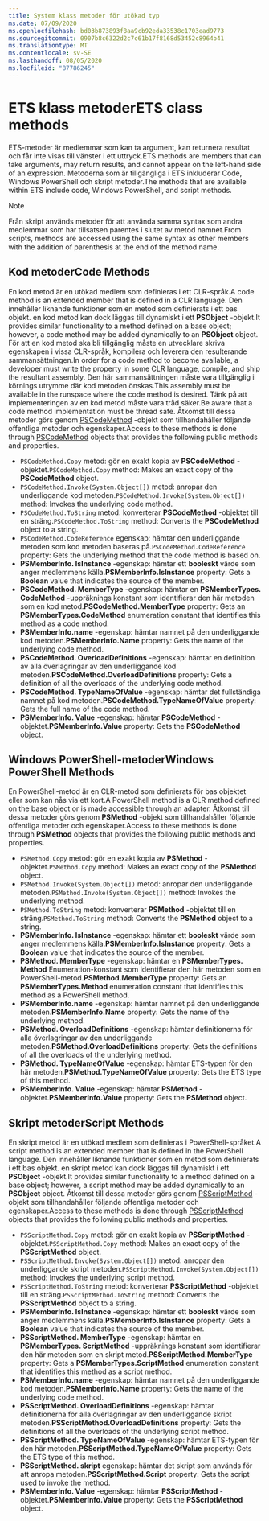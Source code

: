 ```yaml
---
title: System klass metoder för utökad typ
ms.date: 07/09/2020
ms.openlocfilehash: bd03b873893f8aa9cb92eda33538c1703ead9773
ms.sourcegitcommit: 0907b8c6322d2c7c61b17f8168d53452c8964b41
ms.translationtype: MT
ms.contentlocale: sv-SE
ms.lasthandoff: 08/05/2020
ms.locfileid: "87786245"
---
```

# <a name="ets-class-methods"></a><span data-ttu-id="563f9-102">ETS klass metoder</span><span class="sxs-lookup"><span data-stu-id="563f9-102">ETS class methods</span></span>

<span data-ttu-id="563f9-103">ETS-metoder är medlemmar som kan ta argument, kan returnera resultat och får inte visas till vänster i ett uttryck.</span><span class="sxs-lookup"><span data-stu-id="563f9-103">ETS methods are members that can take arguments, may return results, and cannot appear on the left-hand side of an expression.</span></span> <span data-ttu-id="563f9-104">Metoderna som är tillgängliga i ETS inkluderar Code, Windows PowerShell och skript metoder.</span><span class="sxs-lookup"><span data-stu-id="563f9-104">The methods that are available within ETS include code, Windows PowerShell, and script methods.</span></span>

> [!NOTE]
> <span data-ttu-id="563f9-105">Från skript används metoder för att använda samma syntax som andra medlemmar som har tillsatsen parentes i slutet av metod namnet.</span><span class="sxs-lookup"><span data-stu-id="563f9-105">From scripts, methods are accessed using the same syntax as other members with the addition of parenthesis at the end of the method name.</span></span>

## <a name="code-methods"></a><span data-ttu-id="563f9-106">Kod metoder</span><span class="sxs-lookup"><span data-stu-id="563f9-106">Code Methods</span></span>

<span data-ttu-id="563f9-107">En kod metod är en utökad medlem som definieras i ett CLR-språk.</span><span class="sxs-lookup"><span data-stu-id="563f9-107">A code method is an extended member that is defined in a CLR language.</span></span> <span data-ttu-id="563f9-108">Den innehåller liknande funktioner som en metod som definierats i ett bas objekt. en kod metod kan dock läggas till dynamiskt i ett **PSObject** -objekt.</span><span class="sxs-lookup"><span data-stu-id="563f9-108">It provides similar functionality to a method defined on a base object; however, a code method may be added dynamically to an **PSObject** object.</span></span> <span data-ttu-id="563f9-109">För att en kod metod ska bli tillgänglig måste en utvecklare skriva egenskapen i vissa CLR-språk, kompilera och leverera den resulterande sammansättningen.</span><span class="sxs-lookup"><span data-stu-id="563f9-109">In order for a code method to become available, a developer must write the property in some CLR language, compile, and ship the resultant assembly.</span></span> <span data-ttu-id="563f9-110">Den här sammansättningen måste vara tillgänglig i körnings utrymme där kod metoden önskas.</span><span class="sxs-lookup"><span data-stu-id="563f9-110">This assembly must be available in the runspace where the code method is desired.</span></span> <span data-ttu-id="563f9-111">Tänk på att implementeringen av en kod metod måste vara tråd säker.</span><span class="sxs-lookup"><span data-stu-id="563f9-111">Be aware that a code method implementation must be thread safe.</span></span> <span data-ttu-id="563f9-112">Åtkomst till dessa metoder görs genom [PSCodeMethod](/dotnet/api/system.management.automation.pscodemethod) -objekt som tillhandahåller följande offentliga metoder och egenskaper.</span><span class="sxs-lookup"><span data-stu-id="563f9-112">Access to these methods is done through [PSCodeMethod](/dotnet/api/system.management.automation.pscodemethod) objects that provides the following public methods and properties.</span></span>

- <span data-ttu-id="563f9-113">`PSCodeMethod.Copy` metod: gör en exakt kopia av **PSCodeMethod** -objektet.</span><span class="sxs-lookup"><span data-stu-id="563f9-113">`PSCodeMethod.Copy` method: Makes an exact copy of the **PSCodeMethod** object.</span></span>
- <span data-ttu-id="563f9-114">`PSCodeMethod.Invoke(System.Object[])` metod: anropar den underliggande kod metoden.</span><span class="sxs-lookup"><span data-stu-id="563f9-114">`PSCodeMethod.Invoke(System.Object[])` method: Invokes the underlying code method.</span></span>
- <span data-ttu-id="563f9-115">`PSCodeMethod.ToString` metod: konverterar **PSCodeMethod** -objektet till en sträng.</span><span class="sxs-lookup"><span data-stu-id="563f9-115">`PSCodeMethod.ToString` method: Converts the **PSCodeMethod** object to a string.</span></span>
- <span data-ttu-id="563f9-116">`PSCodeMethod.CodeReference` egenskap: hämtar den underliggande metoden som kod metoden baseras på.</span><span class="sxs-lookup"><span data-stu-id="563f9-116">`PSCodeMethod.CodeReference` property: Gets the underlying method that the code method is based on.</span></span>
- <span data-ttu-id="563f9-117">**PSMemberInfo. IsInstance** -egenskap: hämtar ett **booleskt** värde som anger medlemmens källa.</span><span class="sxs-lookup"><span data-stu-id="563f9-117">**PSMemberInfo.IsInstance** property: Gets a **Boolean** value that indicates the source of the member.</span></span>
- <span data-ttu-id="563f9-118">**PSCodeMethod. MemberType** -egenskap: hämtar en **PSMemberTypes. CodeMethod** -uppräknings konstant som identifierar den här metoden som en kod metod.</span><span class="sxs-lookup"><span data-stu-id="563f9-118">**PSCodeMethod.MemberType** property: Gets an **PSMemberTypes.CodeMethod** enumeration constant that identifies this method as a code method.</span></span>
- <span data-ttu-id="563f9-119">**PSMemberInfo.name** -egenskap: hämtar namnet på den underliggande kod metoden.</span><span class="sxs-lookup"><span data-stu-id="563f9-119">**PSMemberInfo.Name** property: Gets the name of the underlying code method.</span></span>
- <span data-ttu-id="563f9-120">**PSCodeMethod. OverloadDefinitions** -egenskap: hämtar en definition av alla överlagringar av den underliggande kod metoden.</span><span class="sxs-lookup"><span data-stu-id="563f9-120">**PSCodeMethod.OverloadDefinitions** property: Gets a definition of all the overloads of the underlying code method.</span></span>
- <span data-ttu-id="563f9-121">**PSCodeMethod. TypeNameOfValue** -egenskap: hämtar det fullständiga namnet på kod metoden.</span><span class="sxs-lookup"><span data-stu-id="563f9-121">**PSCodeMethod.TypeNameOfValue** property: Gets the full name of the code method.</span></span>
- <span data-ttu-id="563f9-122">**PSMemberInfo. Value** -egenskap: hämtar **PSCodeMethod** -objektet.</span><span class="sxs-lookup"><span data-stu-id="563f9-122">**PSMemberInfo.Value** property: Gets the **PSCodeMethod** object.</span></span>

## <a name="windows-powershell-methods"></a><span data-ttu-id="563f9-123">Windows PowerShell-metoder</span><span class="sxs-lookup"><span data-stu-id="563f9-123">Windows PowerShell Methods</span></span>

<span data-ttu-id="563f9-124">En PowerShell-metod är en CLR-metod som definierats för bas objektet eller som kan nås via ett kort.</span><span class="sxs-lookup"><span data-stu-id="563f9-124">A PowerShell method is a CLR method defined on the base object or is made accessible through an adapter.</span></span> <span data-ttu-id="563f9-125">Åtkomst till dessa metoder görs genom **PSMethod** -objekt som tillhandahåller följande offentliga metoder och egenskaper.</span><span class="sxs-lookup"><span data-stu-id="563f9-125">Access to these methods is done through **PSMethod** objects that provides the following public methods and properties.</span></span>

- <span data-ttu-id="563f9-126">`PSMethod.Copy` metod: gör en exakt kopia av **PSMethod** -objektet.</span><span class="sxs-lookup"><span data-stu-id="563f9-126">`PSMethod.Copy` method: Makes an exact copy of the **PSMethod** object.</span></span>
- <span data-ttu-id="563f9-127">`PSMethod.Invoke(System.Object[])` metod: anropar den underliggande metoden.</span><span class="sxs-lookup"><span data-stu-id="563f9-127">`PSMethod.Invoke(System.Object[])` method: Invokes the underlying method.</span></span>
- <span data-ttu-id="563f9-128">`PSMethod.ToString` metod: konverterar **PSMethod** -objektet till en sträng.</span><span class="sxs-lookup"><span data-stu-id="563f9-128">`PSMethod.ToString` method: Converts the **PSMethod** object to a string.</span></span>
- <span data-ttu-id="563f9-129">**PSMemberInfo. IsInstance** -egenskap: hämtar ett **booleskt** värde som anger medlemmens källa.</span><span class="sxs-lookup"><span data-stu-id="563f9-129">**PSMemberInfo.IsInstance** property: Gets a **Boolean** value that indicates the source of the member.</span></span>
- <span data-ttu-id="563f9-130">**PSMethod. MemberType** -egenskap: hämtar en **PSMemberTypes. Method** Enumeration-konstant som identifierar den här metoden som en PowerShell-metod.</span><span class="sxs-lookup"><span data-stu-id="563f9-130">**PSMethod.MemberType** property: Gets an **PSMemberTypes.Method** enumeration constant that identifies this method as a PowerShell method.</span></span>
- <span data-ttu-id="563f9-131">**PSMemberInfo.name** -egenskap: hämtar namnet på den underliggande metoden.</span><span class="sxs-lookup"><span data-stu-id="563f9-131">**PSMemberInfo.Name** property: Gets the name of the underlying method.</span></span>
- <span data-ttu-id="563f9-132">**PSMethod. OverloadDefinitions** -egenskap: hämtar definitionerna för alla överlagringar av den underliggande metoden.</span><span class="sxs-lookup"><span data-stu-id="563f9-132">**PSMethod.OverloadDefinitions** property: Gets the definitions of all the overloads of the underlying method.</span></span>
- <span data-ttu-id="563f9-133">**PSMethod. TypeNameOfValue** -egenskap: hämtar ETS-typen för den här metoden.</span><span class="sxs-lookup"><span data-stu-id="563f9-133">**PSMethod.TypeNameOfValue** property: Gets the ETS type of this method.</span></span>
- <span data-ttu-id="563f9-134">**PSMemberInfo. Value** -egenskap: hämtar **PSMethod** -objektet.</span><span class="sxs-lookup"><span data-stu-id="563f9-134">**PSMemberInfo.Value** property: Gets the **PSMethod** object.</span></span>

## <a name="script-methods"></a><span data-ttu-id="563f9-135">Skript metoder</span><span class="sxs-lookup"><span data-stu-id="563f9-135">Script Methods</span></span>

<span data-ttu-id="563f9-136">En skript metod är en utökad medlem som definieras i PowerShell-språket.</span><span class="sxs-lookup"><span data-stu-id="563f9-136">A script method is an extended member that is defined in the PowerShell language.</span></span> <span data-ttu-id="563f9-137">Den innehåller liknande funktioner som en metod som definierats i ett bas objekt. en skript metod kan dock läggas till dynamiskt i ett **PSObject** -objekt.</span><span class="sxs-lookup"><span data-stu-id="563f9-137">It provides similar functionality to a method defined on a base object; however, a script method may be added dynamically to an **PSObject** object.</span></span> <span data-ttu-id="563f9-138">Åtkomst till dessa metoder görs genom [PSScriptMethod](/dotnet/api/system.management.automation.psscriptmethod) -objekt som tillhandahåller följande offentliga metoder och egenskaper.</span><span class="sxs-lookup"><span data-stu-id="563f9-138">Access to these methods is done through [PSScriptMethod](/dotnet/api/system.management.automation.psscriptmethod) objects that provides the following public methods and properties.</span></span>

- <span data-ttu-id="563f9-139">`PSScriptMethod.Copy` metod: gör en exakt kopia av **PSScriptMethod** -objektet.</span><span class="sxs-lookup"><span data-stu-id="563f9-139">`PSScriptMethod.Copy` method: Makes an exact copy of the **PSScriptMethod** object.</span></span>
- <span data-ttu-id="563f9-140">`PSScriptMethod.Invoke(System.Object[])` metod: anropar den underliggande skript metoden.</span><span class="sxs-lookup"><span data-stu-id="563f9-140">`PSScriptMethod.Invoke(System.Object[])` method: Invokes the underlying script method.</span></span>
- <span data-ttu-id="563f9-141">`PSScriptMethod.ToString` metod: konverterar **PSScriptMethod** -objektet till en sträng.</span><span class="sxs-lookup"><span data-stu-id="563f9-141">`PSScriptMethod.ToString` method: Converts the **PSScriptMethod** object to a string.</span></span>
- <span data-ttu-id="563f9-142">**PSMemberInfo. IsInstance** -egenskap: hämtar ett **booleskt** värde som anger medlemmens källa.</span><span class="sxs-lookup"><span data-stu-id="563f9-142">**PSMemberInfo.IsInstance** property: Gets a **Boolean** value that indicates the source of the member.</span></span>
- <span data-ttu-id="563f9-143">**PSScriptMethod. MemberType** -egenskap: hämtar en **PSMemberTypes. ScriptMethod** -uppräknings konstant som identifierar den här metoden som en skript metod.</span><span class="sxs-lookup"><span data-stu-id="563f9-143">**PSScriptMethod.MemberType** property: Gets a **PSMemberTypes.ScriptMethod** enumeration constant that identifies this method as a script method.</span></span>
- <span data-ttu-id="563f9-144">**PSMemberInfo.name** -egenskap: hämtar namnet på den underliggande kod metoden.</span><span class="sxs-lookup"><span data-stu-id="563f9-144">**PSMemberInfo.Name** property: Gets the name of the underlying code method.</span></span>
- <span data-ttu-id="563f9-145">**PSScriptMethod. OverloadDefinitions** -egenskap: hämtar definitionerna för alla överlagringar av den underliggande skript metoden.</span><span class="sxs-lookup"><span data-stu-id="563f9-145">**PSScriptMethod.OverloadDefinitions** property: Gets the definitions of all the overloads of the underlying script method.</span></span>
- <span data-ttu-id="563f9-146">**PSScriptMethod. TypeNameOfValue** -egenskap: hämtar ETS-typen för den här metoden.</span><span class="sxs-lookup"><span data-stu-id="563f9-146">**PSScriptMethod.TypeNameOfValue** property: Gets the ETS type of this method.</span></span>
- <span data-ttu-id="563f9-147">**PSScriptMethod. skript** egenskap: hämtar det skript som används för att anropa metoden.</span><span class="sxs-lookup"><span data-stu-id="563f9-147">**PSScriptMethod.Script** property: Gets the script used to invoke the method.</span></span>
- <span data-ttu-id="563f9-148">**PSMemberInfo. Value** -egenskap: hämtar **PSScriptMethod** -objektet.</span><span class="sxs-lookup"><span data-stu-id="563f9-148">**PSMemberInfo.Value** property: Gets the **PSScriptMethod** object.</span></span>

